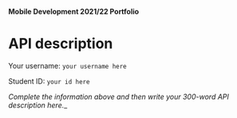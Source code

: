 **Mobile Development 2021/22 Portfolio**
# API description

Your username: `your username here`

Student ID: `your id here`

_Complete the information above and then write your 300-word API description here.__